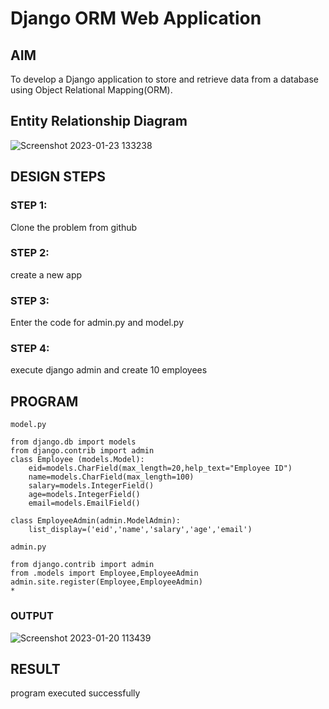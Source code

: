 # Django ORM Web Application

## AIM
To develop a Django application to store and retrieve data from a database using Object Relational Mapping(ORM).

## Entity Relationship Diagram

![Screenshot 2023-01-23 133238](https://user-images.githubusercontent.com/118262199/213993129-3d6f78be-8211-4574-b0d0-3ee26f64259d.png)


## DESIGN STEPS

### STEP 1:
Clone the problem from github
### STEP 2:
create a new app
### STEP 3:
Enter the code for admin.py and model.py
### STEP 4:
execute django admin and create 10 employees

## PROGRAM
~~~
model.py

from django.db import models
from django.contrib import admin
class Employee (models.Model):
    eid=models.CharField(max_length=20,help_text="Employee ID")
    name=models.CharField(max_length=100)
    salary=models.IntegerField()
    age=models.IntegerField()
    email=models.EmailField()

class EmployeeAdmin(admin.ModelAdmin):
    list_display=('eid','name','salary','age','email')
    
admin.py

from django.contrib import admin
from .models import Employee,EmployeeAdmin
admin.site.register(Employee,EmployeeAdmin)
*
~~~
### OUTPUT

![Screenshot 2023-01-20 113439](https://user-images.githubusercontent.com/118262199/213993192-535c1259-ce52-4237-a2d0-04b66347b01f.png)


## RESULT
program executed successfully
